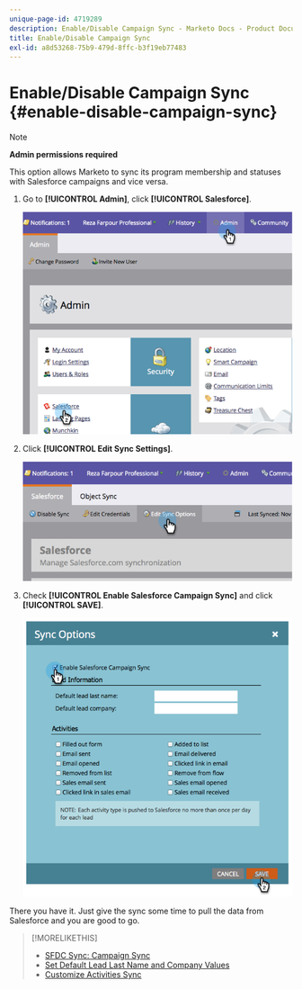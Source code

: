 ```yaml
---
unique-page-id: 4719289
description: Enable/Disable Campaign Sync - Marketo Docs - Product Documentation
title: Enable/Disable Campaign Sync
exl-id: a8d53268-75b9-479d-8ffc-b3f19eb77483
---
```

# Enable/Disable Campaign Sync {#enable-disable-campaign-sync}

>[!NOTE]
>
>**Admin permissions required**

This option allows Marketo to sync its program membership and statuses with Salesforce campaigns and vice versa.

1. Go to **[!UICONTROL Admin]**, click **[!UICONTROL Salesforce]**.

   ![](assets/image2014-12-9-13-3a36-3a49.png)

1. Click **[!UICONTROL Edit Sync Settings]**.

   ![](assets/image2014-12-9-13-3a37-3a0.png)

1. Check **[!UICONTROL Enable Salesforce Campaign Sync]** and click **[!UICONTROL SAVE]**.

   ![](assets/image2014-12-9-13-3a37-3a8.png)

There you have it. Just give the sync some time to pull the data from Salesforce and you are good to go.

>[!MORELIKETHIS]
>
>* [SFDC Sync: Campaign Sync](/help/marketo/product-docs/crm-sync/salesforce-sync/sfdc-sync-details/sfdc-sync-campaign-sync.md)
>* [Set Default Lead Last Name and Company Values](/help/marketo/product-docs/crm-sync/salesforce-sync/setup/optional-steps/set-default-person-last-name-and-company-name.md)
>* [Customize Activities Sync](/help/marketo/product-docs/crm-sync/salesforce-sync/setup/optional-steps/customize-activities-sync.md)
